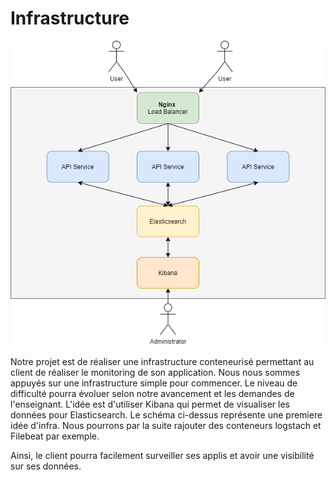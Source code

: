 # Infrastructure

![Schema](schema.png)


Notre projet est de réaliser une infrastructure conteneurisé permettant au client de réaliser le monitoring de son application.
Nous nous sommes appuyés sur une infrastructure simple pour commencer. Le niveau de difficulté pourra évoluer selon notre avancement et les demandes de l'enseignant.
L'idée est d'utiliser Kibana qui permet de visualiser les données pour Elasticsearch. Le schéma ci-dessus représente une premiere idée d'infra.
Nous pourrons par la suite rajouter des conteneurs logstach et Filebeat par exemple.

Ainsi, le client pourra facilement surveiller ses applis et avoir une visibilité sur ses données. 
